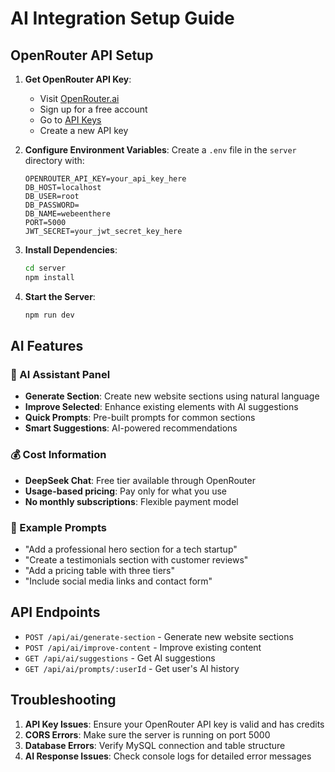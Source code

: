 # AI Integration Setup Guide

## OpenRouter API Setup

1. **Get OpenRouter API Key**:
   - Visit [OpenRouter.ai](https://openrouter.ai/)
   - Sign up for a free account
   - Go to [API Keys](https://openrouter.ai/keys)
   - Create a new API key

2. **Configure Environment Variables**:
   Create a `.env` file in the `server` directory with:
   ```
   OPENROUTER_API_KEY=your_api_key_here
   DB_HOST=localhost
   DB_USER=root
   DB_PASSWORD=
   DB_NAME=webeenthere
   PORT=5000
   JWT_SECRET=your_jwt_secret_key_here
   ```

3. **Install Dependencies**:
   ```bash
   cd server
   npm install
   ```

4. **Start the Server**:
   ```bash
   npm run dev
   ```

## AI Features

### 🤖 AI Assistant Panel
- **Generate Section**: Create new website sections using natural language
- **Improve Selected**: Enhance existing elements with AI suggestions
- **Quick Prompts**: Pre-built prompts for common sections
- **Smart Suggestions**: AI-powered recommendations

### 💰 Cost Information
- **DeepSeek Chat**: Free tier available through OpenRouter
- **Usage-based pricing**: Pay only for what you use
- **No monthly subscriptions**: Flexible payment model

### 🎯 Example Prompts
- "Add a professional hero section for a tech startup"
- "Create a testimonials section with customer reviews"
- "Add a pricing table with three tiers"
- "Include social media links and contact form"

## API Endpoints

- `POST /api/ai/generate-section` - Generate new website sections
- `POST /api/ai/improve-content` - Improve existing content
- `GET /api/ai/suggestions` - Get AI suggestions
- `GET /api/ai/prompts/:userId` - Get user's AI history

## Troubleshooting

1. **API Key Issues**: Ensure your OpenRouter API key is valid and has credits
2. **CORS Errors**: Make sure the server is running on port 5000
3. **Database Errors**: Verify MySQL connection and table structure
4. **AI Response Issues**: Check console logs for detailed error messages


